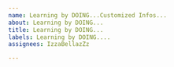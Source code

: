 ```yaml
---
name: Learning by DOING...Customized Infos...
about: Learning by DOING...
title: Learning by DOING...
labels: Learning by DOING....
assignees: IzzaBellazZz

---
```



